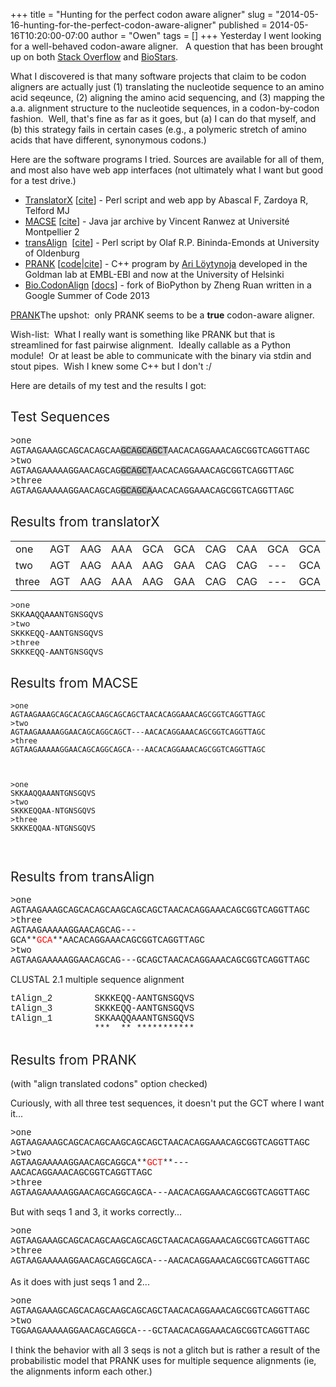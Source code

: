 +++
title = "Hunting for the perfect codon aware aligner"
slug = "2014-05-16-hunting-for-the-perfect-codon-aware-aligner"
published = 2014-05-16T10:20:00-07:00
author = "Owen"
tags = []
+++
Yesterday I went looking for a well-behaved codon-aware aligner.   A
question that has been brought up on both [Stack
Overflow](http://stackoverflow.com/questions/20843867/codon-alignment-via-python)
and [BioStars](https://www.biostars.org/p/2576/).  
  
  
What I discovered is that many software projects that claim to be codon
aligners are actually just (1) translating the nucleotide sequence to an
amino acid seqeunce, (2) aligning the amino acid sequencing, and (3)
mapping the a.a. alignment structure to the nucleotide sequences, in a
codon-by-codon fashion.  Well, that's fine as far as it goes, but (a) I
can do that myself, and (b) this strategy fails in certain cases (e.g.,
a polymeric stretch of amino acids that have different, synonymous
codons.)  
  
Here are the software programs I tried. Sources are available for all of
them, and most also have web app interfaces (not ultimately what I want
but good for a test drive.)  

-   [TranslatorX](http://translatorx.co.uk/)
    \[[cite](http://nar.oxfordjournals.org/content/38/suppl_2/W7)\] -
    Perl script and web app by Abascal F, Zardoya R, Telford MJ
-   [MACSE](http://mbb.univ-montp2.fr/macse)
    \[[cite](http://www.plosone.org/article/info%3Adoi%2F10.1371%2Fjournal.pone.0022594)\] -
    Java jar archive by <span class="author" rel="dc:creator"><span
    class="person">Vincent Ranwez at Université Montpellier
    2</span></span>
-   [transAlign](http://www.uni-oldenburg.de/ibu/systematik-evolutionsbiologie/programme/) 
    \[[cite](http://www.biomedcentral.com/1471-2105/6/156/)\] - Perl
    script by Olaf R.P. Bininda-Emonds at University of Oldenburg
-   [PRANK](http://www.ebi.ac.uk/goldman-srv/prank/prank/)
    \[[code](http://code.google.com/p/prank-msa/wiki/PRANK)|[cite](http://www.pnas.org/content/102/30/10557.full)\] -
    C++ program by [Ari Löytynoja](http://blogs.helsinki.fi/sa-at-bi)
    developed in the Goldman lab at EMBL-EBI and now at the University
    of Helsinki
-   [Bio.CodonAlign](https://github.com/zruan/biopython/tree/master/Bio/CodonAlign)
    \[[docs](http://zruanweb.com/)\] - fork of BioPython by Zheng Ruan
    written in a Google Summer of Code 2013

  
  

[PRANK](http://code.google.com/p/prank-msa/wiki/PRANK)The upshot:  only
PRANK seems to be a **true** codon-aware aligner. 

  

  

Wish-list:  What I really want is something like PRANK but that is
streamlined for fast pairwise alignment.  Ideally callable as a Python
module!  Or at least be able to communicate with the binary via stdin
and stout pipes.  Wish I knew some C++ but I don't :/

  
  
<span style="font-weight: normal;">Here are details of my test and the
results I got: </span>  

<span style="font-weight: normal;">Test Sequences</span>
--------------------------------------------------------

  
<span
style="font-family: &quot;Courier New&quot;,Courier,monospace;">&gt;one  
AGTAAGAAAGCAGCACAGCAA<span
style="background-color: #cccccc;">GCAGCAGCT</span>AACACAGGAAACAGCGGTCAGGTTAGC  
&gt;two  
AGTAAGAAAAAGGAACAGCAG<span
style="background-color: #cccccc;">GCAGCT</span>AACACAGGAAACAGCGGTCAGGTTAGC  
&gt;three  
AGTAAGAAAAAGGAACAGCAG<span
style="background-color: #cccccc;">GCAGCA</span>AACACAGGAAACAGCGGTCAGGTTAGC</span>  
  
  

**<span style="font-weight: normal;">Results from translatorX[](https://www.blogger.com/null)</span>**
------------------------------------------------------------------------------------------------------

  
  

<table>
<tbody>
<tr class="odd">
<td>one</td>
<td>AGT</td>
<td>AAG</td>
<td>AAA</td>
<td>GCA</td>
<td>GCA</td>
<td>CAG</td>
<td>CAA</td>
<td>GCA</td>
<td>GCA</td>
<td>GCT</td>
<td>AAC</td>
<td>ACA</td>
<td>GGA</td>
<td>AAC</td>
<td>AGC</td>
<td>GGT</td>
<td>CAG</td>
<td>GTT</td>
<td>AGC</td>
</tr>
<tr class="even">
<td>two</td>
<td>AGT</td>
<td>AAG</td>
<td>AAA</td>
<td>AAG</td>
<td>GAA</td>
<td>CAG</td>
<td>CAG</td>
<td>---</td>
<td>GCA</td>
<td>GCT</td>
<td>AAC</td>
<td>ACA</td>
<td>GGA</td>
<td>AAC</td>
<td>AGC</td>
<td>GGT</td>
<td>CAG</td>
<td>GTT</td>
<td>AGC</td>
</tr>
<tr class="odd">
<td>three</td>
<td>AGT</td>
<td>AAG</td>
<td>AAA</td>
<td>AAG</td>
<td>GAA</td>
<td>CAG</td>
<td>CAG</td>
<td>---</td>
<td>GCA</td>
<td><strong><span style="color: red;">GCA</span></strong></td>
<td>AAC</td>
<td>ACA</td>
<td>GGA</td>
<td>AAC</td>
<td>AGC</td>
<td>GGT</td>
<td>CAG</td>
<td>GTT</td>
<td>AGC</td>
</tr>
</tbody>
</table>

  
<span style="font-size: small;"><span
style="font-family: &quot;Courier New&quot;,Courier,monospace;">&gt;one  
SKKAAQQAAANTGNSGQVS  
&gt;two  
SKKKEQQ-AANTGNSGQVS  
&gt;three  
SKKKEQQ-AANTGNSGQVS</span></span>  
  
  

**<span style="font-weight: normal;">Results from MACSE</span>**
----------------------------------------------------------------

<span style="font-size: small;">  
</span>  

    >one
    AGTAAGAAAGCAGCACAGCAAGCAGCAGCTAACACAGGAAACAGCGGTCAGGTTAGC
    >two
    AGTAAGAAAAAGGAACAGCAGGCAGCT---AACACAGGAAACAGCGGTCAGGTTAGC
    >three
    AGTAAGAAAAAGGAACAGCAGGCAGCA---AACACAGGAAACAGCGGTCAGGTTAGC 

     

    >one
    SKKAAQQAAANTGNSGQVS
    >two
    SKKKEQQAA-NTGNSGQVS
    >three
    SKKKEQQAA-NTGNSGQVS 

     

  
  

<span style="font-weight: normal;">Results from transAlign[](https://www.blogger.com/null)</span>
-------------------------------------------------------------------------------------------------

  
<span
style="font-family: &quot;Courier New&quot;,Courier,monospace;">&gt;one  
AGTAAGAAAGCAGCACAGCAAGCAGCAGCTAACACAGGAAACAGCGGTCAGGTTAGC  
&gt;three  
AGTAAGAAAAAGGAACAGCAG---GCA**<span style="color: red;"><span
style="background-color: white;">GCA</span></span>**AACACAGGAAACAGCGGTCAGGTTAGC  
&gt;two  
AGTAAGAAAAAGGAACAGCAG---GCAGCTAACACAGGAAACAGCGGTCAGGTTAGC</span>  
  
  
CLUSTAL 2.1 multiple sequence alignment  
  
<span
style="font-family: &quot;Courier New&quot;,Courier,monospace;">tAlign\_2       
SKKKEQQ-AANTGNSGQVS  
tAlign\_3        SKKKEQQ-AANTGNSGQVS  
tAlign\_1        SKKAAQQAAANTGNSGQVS  
                \*\*\*  \*\* \*\*\*\*\*\*\*\*\*\*\*</span>  
  
  
  

**<span style="font-weight: normal;">Results from PRANK</span>**
----------------------------------------------------------------

  
(with "align translated codons" option checked)  
  
Curiously, with all three test sequences, it doesn't put the GCT where I
want it...  
  
<span
style="font-family: &quot;Courier New&quot;,Courier,monospace;">&gt;one  
AGTAAGAAAGCAGCACAGCAAGCAGCAGCTAACACAGGAAACAGCGGTCAGGTTAGC  
&gt;two  
AGTAAGAAAAAGGAACAGCAGGCA**<span
style="color: red;">GCT</span>**---AACACAGGAAACAGCGGTCAGGTTAGC  
&gt;three  
AGTAAGAAAAAGGAACAGCAGGCAGCA---AACACAGGAAACAGCGGTCAGGTTAGC</span>  
  
  
But with seqs 1 and 3, it works correctly...  
  
<span
style="font-family: &quot;Courier New&quot;,Courier,monospace;">&gt;one  
AGTAAGAAAGCAGCACAGCAAGCAGCAGCTAACACAGGAAACAGCGGTCAGGTTAGC  
&gt;three  
AGTAAGAAAAAGGAACAGCAGGCAGCA---AACACAGGAAACAGCGGTCAGGTTAGC</span>  
   
As it does with just seqs 1 and 2...  
  
<span
style="font-family: &quot;Courier New&quot;,Courier,monospace;">&gt;one  
AGTAAGAAAGCAGCACAGCAAGCAGCAGCTAACACAGGAAACAGCGGTCAGGTTAGC  
&gt;two  
TGGAAGAAAAAGGAACAGCAGGCA---GCTAACACAGGAAACAGCGGTCAGGTTAGC</span>  
  
  
I think the behavior with all 3 seqs is not a glitch but is rather a
result of the probabilistic model that PRANK uses for multiple sequence
alignments (ie, the alignments inform each other.)
